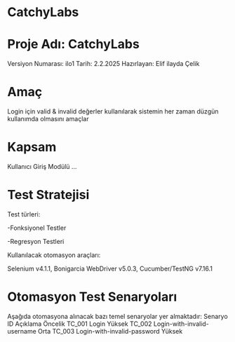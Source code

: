 # CatchyLabs

# Proje Adı: CatchyLabs
Versiyon Numarası: ilo1
Tarih: 2.2.2025
Hazırlayan: Elif ilayda Çelik

# Amaç
Login için valid & invalid değerler kullanılarak sistemin her zaman düzgün kullanımda olmasını amaçlar

# Kapsam
Kullanıcı Giriş Modülü
...

# Test Stratejisi

Test türleri:

-Fonksiyonel Testler

-Regresyon Testleri

Kullanılacak otomasyon araçları:

Selenium v4.1.1,
Bonigarcia WebDriver v5.0.3,
Cucumber/TestNG v7.16.1 


# Otomasyon Test Senaryoları

Aşağıda otomasyona alınacak bazı temel senaryolar yer almaktadır:
Senaryo ID	Açıklama	Öncelik
TC_001	Login	Yüksek
TC_002	Login-with-invalid-username	Orta
TC_003	Login-with-invalid-password	Yüksek


